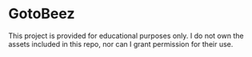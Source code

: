 # GotoBeez
This project is provided for educational purposes only.  I do not own the assets included in this repo, nor can I grant permission for their use.
